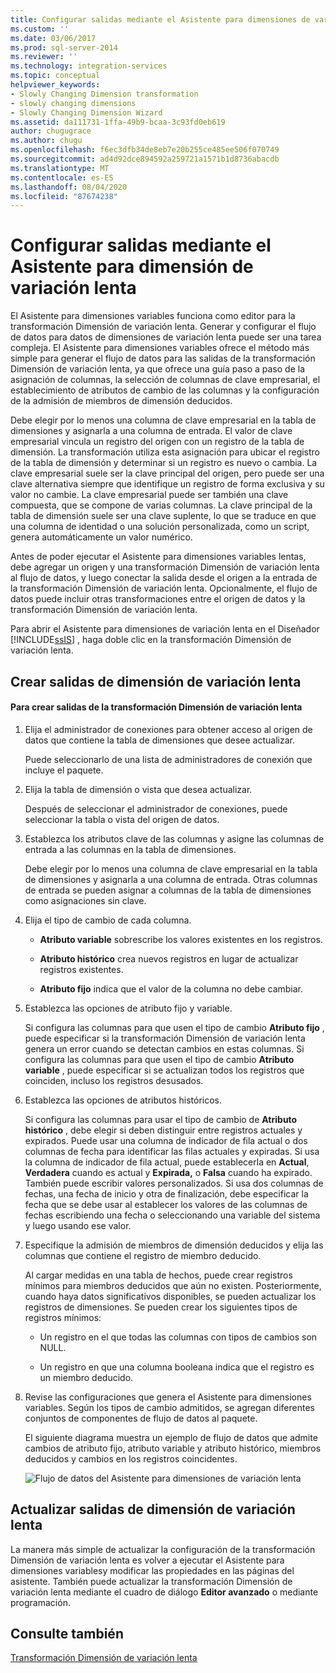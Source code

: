 ```yaml
---
title: Configurar salidas mediante el Asistente para dimensiones de variación lenta | Microsoft Docs
ms.custom: ''
ms.date: 03/06/2017
ms.prod: sql-server-2014
ms.reviewer: ''
ms.technology: integration-services
ms.topic: conceptual
helpviewer_keywords:
- Slowly Changing Dimension transformation
- slowly changing dimensions
- Slowly Changing Dimension Wizard
ms.assetid: da111731-1ffa-49b9-bcaa-3c93fd0eb619
author: chugugrace
ms.author: chugu
ms.openlocfilehash: f6ec3dfb34de8eb7e20b255ce485ee506f070749
ms.sourcegitcommit: ad4d92dce894592a259721a1571b1d8736abacdb
ms.translationtype: MT
ms.contentlocale: es-ES
ms.lasthandoff: 08/04/2020
ms.locfileid: "87674238"
---
```

# <a name="configure-outputs-using-the-slowly-changing-dimension-wizard"></a>Configurar salidas mediante el Asistente para dimensión de variación lenta
  El Asistente para dimensiones variables funciona como editor para la transformación Dimensión de variación lenta. Generar y configurar el flujo de datos para datos de dimensiones de variación lenta puede ser una tarea compleja. El Asistente para dimensiones variables ofrece el método más simple para generar el flujo de datos para las salidas de la transformación Dimensión de variación lenta, ya que ofrece una guía paso a paso de la asignación de columnas, la selección de columnas de clave empresarial, el establecimiento de atributos de cambio de las columnas y la configuración de la admisión de miembros de dimensión deducidos.

 Debe elegir por lo menos una columna de clave empresarial en la tabla de dimensiones y asignarla a una columna de entrada. El valor de clave empresarial vincula un registro del origen con un registro de la tabla de dimensión. La transformación utiliza esta asignación para ubicar el registro de la tabla de dimensión y determinar si un registro es nuevo o cambia. La clave empresarial suele ser la clave principal del origen, pero puede ser una clave alternativa siempre que identifique un registro de forma exclusiva y su valor no cambie. La clave empresarial puede ser también una clave compuesta, que se compone de varias columnas. La clave principal de la tabla de dimensión suele ser una clave suplente, lo que se traduce en que una columna de identidad o una solución personalizada, como un script, genera automáticamente un valor numérico.

 Antes de poder ejecutar el Asistente para dimensiones variables lentas, debe agregar un origen y una transformación Dimensión de variación lenta al flujo de datos, y luego conectar la salida desde el origen a la entrada de la transformación Dimensión de variación lenta. Opcionalmente, el flujo de datos puede incluir otras transformaciones entre el origen de datos y la transformación Dimensión de variación lenta.

 Para abrir el Asistente para dimensiones de variación lenta en el Diseñador [!INCLUDE[ssIS](../../../includes/ssis-md.md)] , haga doble clic en la transformación Dimensión de variación lenta.

## <a name="creating-slowly-changing-dimension-outputs"></a>Crear salidas de dimensión de variación lenta

#### <a name="to-create-slowly-changing-dimension-transformation-outputs"></a>Para crear salidas de la transformación Dimensión de variación lenta

1.  Elija el administrador de conexiones para obtener acceso al origen de datos que contiene la tabla de dimensiones que desee actualizar.

     Puede seleccionarlo de una lista de administradores de conexión que incluye el paquete.

2.  Elija la tabla de dimensión o vista que desea actualizar.

     Después de seleccionar el administrador de conexiones, puede seleccionar la tabla o vista del origen de datos.

3.  Establezca los atributos clave de las columnas y asigne las columnas de entrada a las columnas en la tabla de dimensiones.

     Debe elegir por lo menos una columna de clave empresarial en la tabla de dimensiones y asignarla a una columna de entrada. Otras columnas de entrada se pueden asignar a columnas de la tabla de dimensiones como asignaciones sin clave.

4.  Elija el tipo de cambio de cada columna.

    -   **Atributo variable** sobrescribe los valores existentes en los registros.

    -   **Atributo histórico** crea nuevos registros en lugar de actualizar registros existentes.

    -   **Atributo fijo** indica que el valor de la columna no debe cambiar.

5.  Establezca las opciones de atributo fijo y variable.

     Si configura las columnas para que usen el tipo de cambio **Atributo fijo** , puede especificar si la transformación Dimensión de variación lenta genera un error cuando se detectan cambios en estas columnas. Si configura las columnas para que usen el tipo de cambio **Atributo variable** , puede especificar si se actualizan todos los registros que coinciden, incluso los registros desusados.

6.  Establezca las opciones de atributos históricos.

     Si configura las columnas para usar el tipo de cambio de **Atributo histórico** , debe elegir si deben distinguir entre registros actuales y expirados. Puede usar una columna de indicador de fila actual o dos columnas de fecha para identificar las filas actuales y expiradas. Si usa la columna de indicador de fila actual, puede establecerla en **Actual**, **Verdadera** cuando es actual y **Expirada,** o **Falsa** cuando ha expirado. También puede escribir valores personalizados. Si usa dos columnas de fechas, una fecha de inicio y otra de finalización, debe especificar la fecha que se debe usar al establecer los valores de las columnas de fechas escribiendo una fecha o seleccionando una variable del sistema y luego usando ese valor.

7.  Especifique la admisión de miembros de dimensión deducidos y elija las columnas que contiene el registro de miembro deducido.

     Al cargar medidas en una tabla de hechos, puede crear registros mínimos para miembros deducidos que aún no existen. Posteriormente, cuando haya datos significativos disponibles, se pueden actualizar los registros de dimensiones. Se pueden crear los siguientes tipos de registros mínimos:

    -   Un registro en el que todas las columnas con tipos de cambios son NULL.

    -   Un registro en que una columna booleana indica que el registro es un miembro deducido.

8.  Revise las configuraciones que genera el Asistente para dimensiones variables. Según los tipos de cambio admitidos, se agregan diferentes conjuntos de componentes de flujo de datos al paquete.

     El siguiente diagrama muestra un ejemplo de flujo de datos que admite cambios de atributo fijo, atributo variable y atributo histórico, miembros deducidos y cambios en los registros coincidentes.

     ![Flujo de datos del Asistente para dimensiones de variación lenta](../../media/dimensionwizard.gif "Flujo de datos del Asistente para dimensiones de variación lenta")

## <a name="updating-slowly-changing-dimension-outputs"></a>Actualizar salidas de dimensión de variación lenta
 La manera más simple de actualizar la configuración de la transformación Dimensión de variación lenta es volver a ejecutar el Asistente para dimensiones variablesy modificar las propiedades en las páginas del asistente. También puede actualizar la transformación Dimensión de variación lenta mediante el cuadro de diálogo **Editor avanzado** o mediante programación.

## <a name="see-also"></a>Consulte también
 [Transformación Dimensión de variación lenta](slowly-changing-dimension-transformation.md)


